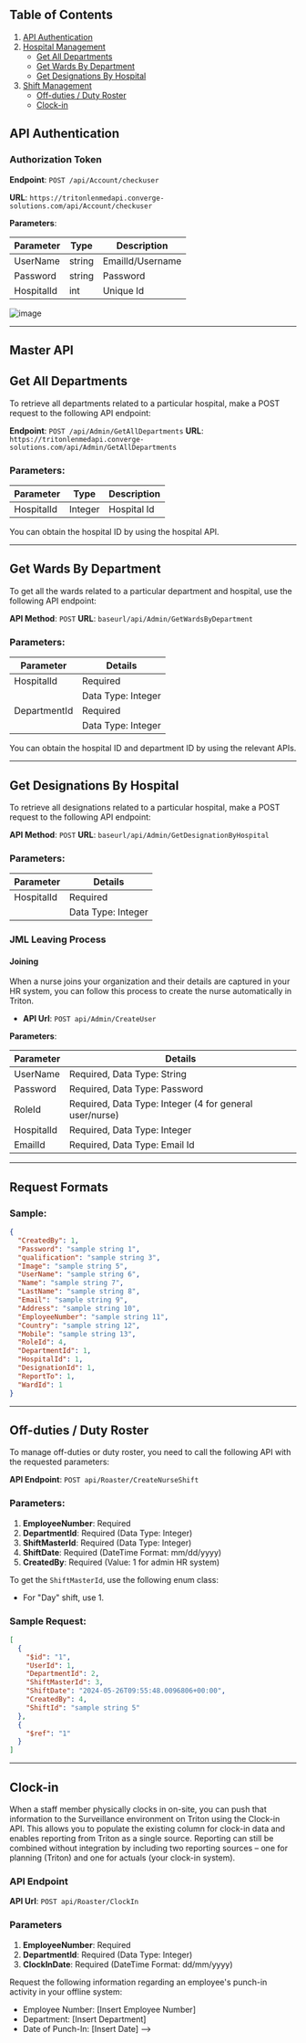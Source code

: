 ## Table of Contents
1. [API Authentication](#api-authentication)
2. [Hospital Management](#user-management)
   - [Get All Departments](#get-all-departments)  <!-- Updated -->
   - [Get Wards By Department](#get-wards-by-department)  <!-- Updated -->
   - [Get Designations By Hospital](#get-designations-by-hospital)  <!-- Updated -->
4. [Shift Management](#shift-management)
   - [Off-duties / Duty Roster](#off-duties--duty-roster)  <!-- Updated -->
   - [Clock-in](#clock-in)  <!-- Updated -->

## API Authentication

### Authorization Token

**Endpoint**: `POST /api/Account/checkuser`

**URL**: `https://tritonlenmedapi.converge-solutions.com/api/Account/checkuser`

**Parameters**:

| Parameter  | Type   | Description                |
|------------|--------|----------------------------|
| UserName   | string | EmailId/Username           |
| Password   | string | Password                   |
| HospitalId | int    | Unique Id                  |


![image](https://github.com/techxps/Triton/assets/169183598/5786c8af-16aa-4063-8432-9c334a0d32ba)




---

## Master API
## Get All Departments

To retrieve all departments related to a particular hospital, make a POST request to the following API endpoint:

**Endpoint**: `POST /api/Admin/GetAllDepartments`
**URL**: `https://tritonlenmedapi.converge-solutions.com/api/Admin/GetAllDepartments`

### Parameters:

| Parameter  | Type   | Description                |
|------------|--------|----------------------------|
| HospitalId   | Integer |Hospital Id           |


You can obtain the hospital ID by using the hospital API.

---

## Get Wards By Department

To get all the wards related to a particular department and hospital, use the following API endpoint:

**API Method**: `POST`
**URL**: `baseurl/api/Admin/GetWardsByDepartment`

### Parameters:

| Parameter      | Details           |
|----------------|-------------------|
| HospitalId     | Required          |
|                | Data Type: Integer|
| DepartmentId   | Required          |
|                | Data Type: Integer|


You can obtain the hospital ID and department ID by using the relevant APIs.

---

## Get Designations By Hospital

To retrieve all designations related to a particular hospital, make a POST request to the following API endpoint:

**API Method**: `POST`
**URL**: `baseurl/api/Admin/GetDesignationByHospital`

### Parameters:

| Parameter  | Details                     |
|------------|-----------------------------|
| HospitalId | Required                    |
|            | Data Type: Integer          |



### JML Leaving Process

#### Joining

When a nurse joins your organization and their details are captured in your HR system, you can follow this process to create the nurse automatically in Triton.

- **API Url**: `POST api/Admin/CreateUser`

**Parameters**:

| Parameter | Details                                   |
|-----------|-------------------------------------------|
| UserName  | Required, Data Type: String               |
| Password  | Required, Data Type: Password             |
| RoleId    | Required, Data Type: Integer (4 for general user/nurse) |
| HospitalId| Required, Data Type: Integer              |
| EmailId   | Required, Data Type: Email Id             |


---

## Request Formats

### Sample:

```json
{
  "CreatedBy": 1,
  "Password": "sample string 1",
  "qualification": "sample string 3",
  "Image": "sample string 5",
  "UserName": "sample string 6",
  "Name": "sample string 7",
  "LastName": "sample string 8",
  "Email": "sample string 9",
  "Address": "sample string 10",
  "EmployeeNumber": "sample string 11",
  "Country": "sample string 12",
  "Mobile": "sample string 13",
  "RoleId": 4,
  "DepartmentId": 1,
  "HospitalId": 1,
  "DesignationId": 1,
  "ReportTo": 1,
  "WardId": 1
}
```
---
## Off-duties / Duty Roster

To manage off-duties or duty roster, you need to call the following API with the requested parameters:

**API Endpoint**: `POST api/Roaster/CreateNurseShift`

### Parameters:

1. **EmployeeNumber**: Required
2. **DepartmentId**: Required (Data Type: Integer)
3. **ShiftMasterId**: Required (Data Type: Integer)
4. **ShiftDate**: Required (DateTime Format: mm/dd/yyyy)
5. **CreatedBy**: Required (Value: 1 for admin HR system)

To get the `ShiftMasterId`, use the following enum class:

- For "Day" shift, use 1.

### Sample Request:

```json
[
  {
    "$id": "1",
    "UserId": 1,
    "DepartmentId": 2,
    "ShiftMasterId": 3,
    "ShiftDate": "2024-05-26T09:55:48.0096806+00:00",
    "CreatedBy": 4,
    "ShiftId": "sample string 5"
  },
  {
    "$ref": "1"
  }
]
```
---
## Clock-in

When a staff member physically clocks in on-site, you can push that information to the Surveillance environment on Triton using the Clock-in API. This allows you to populate the existing column for clock-in data and enables reporting from Triton as a single source. Reporting can still be combined without integration by including two reporting sources – one for planning (Triton) and one for actuals (your clock-in system).

### API Endpoint

**API Url**: `POST api/Roaster/ClockIn`

### Parameters

1. **EmployeeNumber**: Required
2. **DepartmentId**: Required (Data Type: Integer)
3. **ClockInDate**: Required (DateTime Format: dd/mm/yyyy)

Request the following information regarding an employee's punch-in activity in your offline system:
- Employee Number: [Insert Employee Number]
- Department: [Insert Department]
- Date of Punch-In: [Insert Date]
 -->

